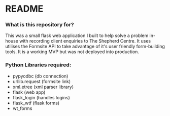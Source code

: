 # README #

### What is this repository for? ###

This was a small flask web application I built to help solve a problem in-house with recording client enquiries to The Shepherd Centre. It uses utilises the Formsite API to take advantage of it's user friendly form-building tools. It is a working MVP but was not deployed into production.

### Python Libraries required: ###

* pypyodbc (db connection)
* urllib.request (formsite link)
* xml.etree (xml parser library)
* flask (web app)
* flask_login (handles logins)
* flask_wtf (flask forms)
* wt_forms
